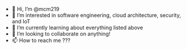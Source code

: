 - 👋 Hi, I’m @mcm219
- 👀 I’m interested in software engineering, cloud architecture, security, and IoT
- 🌱 I’m currently learning about everything listed above
- 💞️ I’m looking to collaborate on anything!
- 📫 How to reach me ???

<!---
mcm219/mcm219 is a ✨ special ✨ repository because its `README.md` (this file) appears on your GitHub profile.
You can click the Preview link to take a look at your changes.
--->
